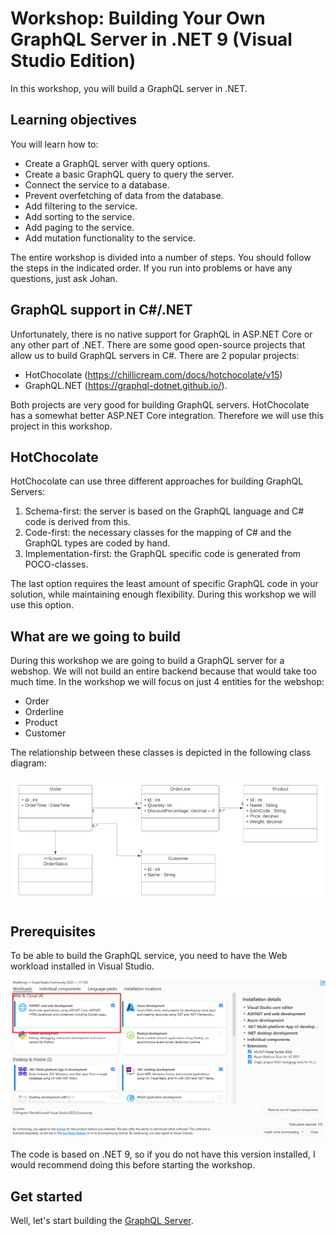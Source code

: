 # Workshop: Building Your Own GraphQL Server in .NET 9 (Visual Studio Edition)

In this workshop, you will build a GraphQL server in .NET.

## Learning objectives

You will learn how to:
- Create a GraphQL server with query options.
- Create a basic GraphQL query to query the server.
- Connect the service to a database.
- Prevent overfetching of data from the database.
- Add filtering to the service.
- Add sorting to the service.
- Add paging to the service.
- Add mutation functionality to the service.

The entire workshop is divided into a number of steps. You should follow the steps in the indicated order. If you run into problems or have any questions, just ask Johan.

## GraphQL support in C#/.NET
Unfortunately, there is no native support for GraphQL in ASP.NET Core or any other part of .NET. There are some good open-source projects that allow us to build GraphQL servers in C#. There are 2 popular projects:
- HotChocolate (https://chillicream.com/docs/hotchocolate/v15)
- GraphQL.NET (https://graphql-dotnet.github.io/).

Both projects are very good for building GraphQL servers. HotChocolate has a somewhat better ASP.NET Core integration. Therefore we will use this project in this workshop.

## HotChocolate

HotChocolate can use three different approaches for building GraphQL Servers:
1. Schema-first: the server is based on the GraphQL language and C# code is derived from this.
2. Code-first: the necessary classes for the mapping of C# and the GraphQL types are coded by hand.
3. Implementation-first: the GraphQL specific code is generated from POCO-classes.

The last option requires the least amount of specific GraphQL code in your solution, while maintaining enough flexibility. During this workshop we will use this option.

## What are we going to build

During this workshop we are going to build a GraphQL server for a webshop. We will not build an entire backend because that would take too much time. In the workshop we will focus on just 4 entities for the webshop:
- Order
- Orderline
- Product 
- Customer

The relationship between these classes is depicted in the following class diagram:

![uml diagram](./images/Diagram.png)

## Prerequisites

To be able to build the GraphQL service, you need to have the Web workload installed in Visual Studio.

![Web workload in Installer](./images/Web%20load.png)

The code is based on .NET 9, so if you do not have this version installed, I would recommend doing this before starting the workshop.

## Get started

Well, let's start building the [GraphQL Server](./Step1.md).